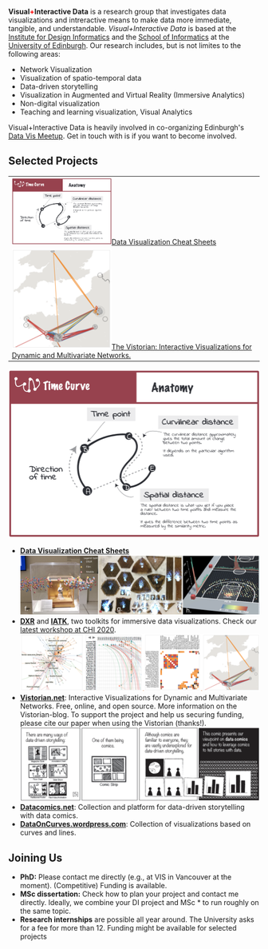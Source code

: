 __Visual<b style="color:red;">+</b>Interactive Data__ is a research group that investigates data visualizations and intreractive means to make data more immediate, tangible, and understandable. _Visual+Interactive Data_ is based at the [Institute for Design Informatics](https://www.designinformatics.org/) and the [School of Informatics](https://www.ed.ac.uk/informatics) at the [University of Edinburgh](https://www.ed.ac.uk).  Our research includes, but is not limites to the following areas:

* Network Visualization
* Visualization of spatio-temporal data
* Data-driven storytelling
* Visualization in Augmented and Virtual Reality (Immersive Analytics)
* Non-digital visualization
* Teaching and learning visualization, Visual Analytics

Visual+Interactive Data is heavily involved in co-organizing Edinburgh's [Data Vis Meetup](https://www.meetup.com/meetup-group-vBHbCmgh). Get in touch with is if you want to become involved.

## Selected Projects

<table>
  <tr>
    <td><img src="figures/cheatsheets.png" width="200px"/><a href="https://sites.google.com/view/datavisualizationcheatsheet">Data Visualization Cheat Sheets</a></td>
  </tr>
  <tr>
    <td><img src="figures/vistorian-3.png" width="200px"/><a href="htp://Vistorian.net">The Vistorian: Interactive Visualizations for Dynamic and Multivariate Networks.</a></td>
  </tr>

</table>



![](figures/cheatsheets.png)
* **[Data Visualization Cheat Sheets](https://sites.google.com/view/datavisualizationcheatsheet)**
![](figures/immersiveanalytics.png)
* **[DXR](https://sites.google.com/view/dxr-vis)** and **[IATK](https://github.com/MaximeCordeil/IATK)**, two toolkits for immersive data visualizations. Check our [latest workshop at CHI 2020](http://immersiveanalytics.io).
![](figures/vistorian.png)
* **[Vistorian.net](Vistorian.net)**: Interactive Visualizations for Dynamic and Multivariate Networks.
Free, online, and open source. More information on the Vistorian-blog. To support the project and help us securing funding, please cite our paper when using the Vistorian (thanks!).
![](figures/datacomics.png)
* **[Datacomics.net](Datacomics.net)**: Collection and platform for data-driven storytelling with data comics.
* **[DataOnCurves.wordpress.com](DataOnCurves.wordpress.com)**: Collection of visualizations based on curves and lines.

## Joining Us

* **PhD:** Please contact me directly (e.g., at VIS in Vancouver at the moment). (Competitive) Funding is available.
* **MSc dissertation:** Check how to plan your project and contact me directly. Ideally, we combine your DI project and MSc * to run roughly on the same topic.
* **Research internships** are possible all year around. The University asks for a fee for more than 12. Funding might be available for selected projects
